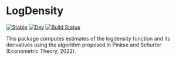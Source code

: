 # LogDensity

[![Stable](https://img.shields.io/badge/docs-stable-blue.svg)](https://NittanyLion.github.io/LogDensity.jl/stable)
[![Dev](https://img.shields.io/badge/docs-dev-blue.svg)](https://NittanyLion.github.io/LogDensity.jl/dev)
[![Build Status](https://github.com/NittanyLion/LogDensity.jl/workflows/CI/badge.svg)](https://github.com/NittanyLion/LogDensity.jl/actions)

This package computes estimates of the logdensity function and its derivatives using the algorithm proposed in Pinkse and Schurter (Econometric Theory, 2022).